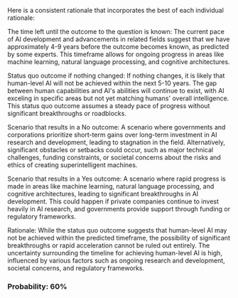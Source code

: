 Here is a consistent rationale that incorporates the best of each individual rationale:

The time left until the outcome to the question is known: The current pace of AI development and advancements in related fields suggest that we have approximately 4-9 years before the outcome becomes known, as predicted by some experts. This timeframe allows for ongoing progress in areas like machine learning, natural language processing, and cognitive architectures.

Status quo outcome if nothing changed: If nothing changes, it is likely that human-level AI will not be achieved within the next 5-10 years. The gap between human capabilities and AI's abilities will continue to exist, with AI exceling in specific areas but not yet matching humans' overall intelligence. This status quo outcome assumes a steady pace of progress without significant breakthroughs or roadblocks.

Scenario that results in a No outcome: A scenario where governments and corporations prioritize short-term gains over long-term investment in AI research and development, leading to stagnation in the field. Alternatively, significant obstacles or setbacks could occur, such as major technical challenges, funding constraints, or societal concerns about the risks and ethics of creating superintelligent machines.

Scenario that results in a Yes outcome: A scenario where rapid progress is made in areas like machine learning, natural language processing, and cognitive architectures, leading to significant breakthroughs in AI development. This could happen if private companies continue to invest heavily in AI research, and governments provide support through funding or regulatory frameworks.

Rationale: While the status quo outcome suggests that human-level AI may not be achieved within the predicted timeframe, the possibility of significant breakthroughs or rapid acceleration cannot be ruled out entirely. The uncertainty surrounding the timeline for achieving human-level AI is high, influenced by various factors such as ongoing research and development, societal concerns, and regulatory frameworks.

### Probability: 60%